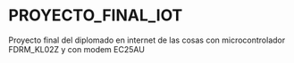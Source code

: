 # PROYECTO_FINAL_IOT
Proyecto final del diplomado en internet de las cosas con microcontrolador FDRM_KL02Z y con modem EC25AU

